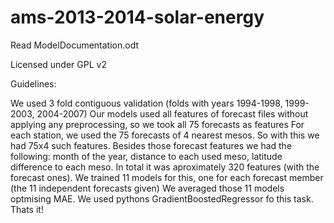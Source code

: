 ams-2013-2014-solar-energy
==========================

Read ModelDocumentation.odt

Licensed under GPL v2


Guidelines:

We used 3 fold contiguous validation (folds with years 1994-1998, 1999-2003, 2004-2007)
Our models used all features of forecast files without applying any preprocessing, so we took all 75 forecasts as features
For each station, we used the 75 forecasts of 4 nearest mesos. So with this we had 75x4 such features.
Besides those forecast features we had the following: month of the year, distance to each used meso, latitude difference to each meso. In total it was aproximately 320 features (with the forecast ones).
We trained 11 models for this, one for each forecast member (the 11 independent forecasts given)
We averaged those 11 models optmising MAE.
We used pythons GradientBoostedRegressor fo this task.
Thats it!

